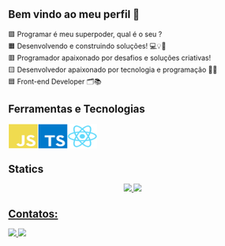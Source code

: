 <h2>Bem vindo ao meu perfil 👋</h2>

<p>
  🟪 Programar é meu superpoder, qual é o seu ? <br>
  🟧 Desenvolvendo e construindo soluções! 💻💡🚀 <br>
  🟥 Programador apaixonado por desafios e soluções criativas! <br>
  🟨 Desenvolvedor apaixonado por tecnologia e programação 👨‍💻 <br>
  🟦 Front-end Developer 🗂️📚
</p>

<h2>Ferramentas e Tecnologias</h2>
<div style="display: flex;">
  <img 
       style="cursor: not-allowed;"
       align="center" 
       alt="Eleilson-Js" 
       height="50" 
       width="60" 
       src="https://raw.githubusercontent.com/devicons/devicon/master/icons/javascript/javascript-plain.svg"
  >
  <img 
       align="center" 
       alt="Eleilson-Js" 
       height="50" 
       width="60" 
       src="https://raw.githubusercontent.com/devicons/devicon/master/icons/typescript/typescript-plain.svg"
  >
  <img 
       align="center" 
       alt="Eleilson-Js" 
       height="50" 
       width="60" 
       src="https://raw.githubusercontent.com/devicons/devicon/master/icons/react/react-original.svg"
  >
</div>

<h2>Statics</h2>
<div align="center">
  <a href="https://github.com/Eleilson69">
  <img 
     height="180em" 
     src="https://github-readme-stats.vercel.app/api?username=Eleilson69&show_icons=true&theme=dracula&include_all_commits=true&count_private=true"
  />
  <img 
     height="180em" 
     src="https://github-readme-stats.vercel.app/api/top-langs/?username=Eleilson69&layout=compact&langs_count=7&theme=dark"
  />
</div>

<div>
  <h2>Contatos:</h2>
   <a 
      href="https://www.instagram.com/eleilson_dev/" 
      target="_blank">
      <img 
        src="https://img.shields.io/badge/-Instagram-%23E4405F?style=for-the-badge&logo=instagram&logoColor=white" 
        target="_blank"
      >
   </a>
  <a 
        href="https://www.linkedin.com/in/eleilson-rds/" 
        target="_blank">
        <img 
        src="https://img.shields.io/badge/-LinkedIn-%230077B5?style=for-the-badge&logo=linkedin&logoColor=white" 
        target="_blank"
      >
  </a> 
</div>
